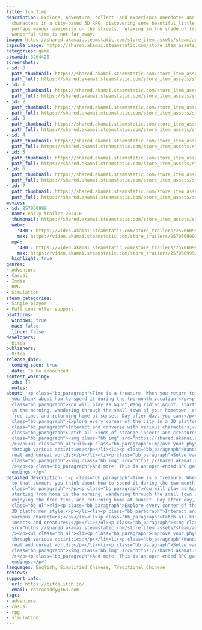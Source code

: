 ```yaml
---
title: 1cm Time
description: Explore, adventure, collect, and experience anecdotes and various interesting
  characters in a city-based 3D RPG, discovering some beautiful little worlds. Or
  perhaps wander aimlessly on the streets, relaxing in the shade of trees. Such a
  wonderful time is not far away.
image: https://shared.akamai.steamstatic.com/store_item_assets/steam/apps/3264420/header.jpg?t=1729085642
capsule_image: https://shared.akamai.steamstatic.com/store_item_assets/steam/apps/3264420/088b620098ef88a7c5abec3754dc08fe0d828558/capsule_231x87.jpg?t=1729085642
categories: game
steamid: 3264420
screenshots:
- id: 0
  path_thumbnail: https://shared.akamai.steamstatic.com/store_item_assets/steam/apps/3264420/ss_e37ddf6c906d22c4fc8bd67b5485b4c7ad0d3806.600x338.jpg?t=1729085642
  path_full: https://shared.akamai.steamstatic.com/store_item_assets/steam/apps/3264420/ss_e37ddf6c906d22c4fc8bd67b5485b4c7ad0d3806.1920x1080.jpg?t=1729085642
- id: 1
  path_thumbnail: https://shared.akamai.steamstatic.com/store_item_assets/steam/apps/3264420/ss_af9e59fa6410cf58917999c891a4ea027bff2a32.600x338.jpg?t=1729085642
  path_full: https://shared.akamai.steamstatic.com/store_item_assets/steam/apps/3264420/ss_af9e59fa6410cf58917999c891a4ea027bff2a32.1920x1080.jpg?t=1729085642
- id: 2
  path_thumbnail: https://shared.akamai.steamstatic.com/store_item_assets/steam/apps/3264420/ss_b05ce560e47c2ba1fb926832bb256a4be535b619.600x338.jpg?t=1729085642
  path_full: https://shared.akamai.steamstatic.com/store_item_assets/steam/apps/3264420/ss_b05ce560e47c2ba1fb926832bb256a4be535b619.1920x1080.jpg?t=1729085642
- id: 3
  path_thumbnail: https://shared.akamai.steamstatic.com/store_item_assets/steam/apps/3264420/ss_a372b977f40023903147df8d5bec4181f7a4c753.600x338.jpg?t=1729085642
  path_full: https://shared.akamai.steamstatic.com/store_item_assets/steam/apps/3264420/ss_a372b977f40023903147df8d5bec4181f7a4c753.1920x1080.jpg?t=1729085642
- id: 4
  path_thumbnail: https://shared.akamai.steamstatic.com/store_item_assets/steam/apps/3264420/ss_257d225e53d16241800013a8460a31f6f65e67d0.600x338.jpg?t=1729085642
  path_full: https://shared.akamai.steamstatic.com/store_item_assets/steam/apps/3264420/ss_257d225e53d16241800013a8460a31f6f65e67d0.1920x1080.jpg?t=1729085642
- id: 5
  path_thumbnail: https://shared.akamai.steamstatic.com/store_item_assets/steam/apps/3264420/ss_5dd1997061dbd62edbfc66734d7b3d607ba60876.600x338.jpg?t=1729085642
  path_full: https://shared.akamai.steamstatic.com/store_item_assets/steam/apps/3264420/ss_5dd1997061dbd62edbfc66734d7b3d607ba60876.1920x1080.jpg?t=1729085642
- id: 6
  path_thumbnail: https://shared.akamai.steamstatic.com/store_item_assets/steam/apps/3264420/ss_9d75eb4be8d7b882d27559e1ac1bc2b317c12d6b.600x338.jpg?t=1729085642
  path_full: https://shared.akamai.steamstatic.com/store_item_assets/steam/apps/3264420/ss_9d75eb4be8d7b882d27559e1ac1bc2b317c12d6b.1920x1080.jpg?t=1729085642
- id: 7
  path_thumbnail: https://shared.akamai.steamstatic.com/store_item_assets/steam/apps/3264420/ss_f1a6fb066d6ddc9d3579654ae1779fa222b0a722.600x338.jpg?t=1729085642
  path_full: https://shared.akamai.steamstatic.com/store_item_assets/steam/apps/3264420/ss_f1a6fb066d6ddc9d3579654ae1779fa222b0a722.1920x1080.jpg?t=1729085642
movies:
- id: 257060999
  name: early-trailer-202410
  thumbnail: https://shared.akamai.steamstatic.com/store_item_assets/steam/apps/257060999/b05ab1b8b781a7007d8c4b9da023dad7ce0c8d29/movie_600x337.jpg?t=1728697165
  webm:
    '480': https://video.akamai.steamstatic.com/store_trailers/257060999/movie480_vp9.webm?t=1728697165
    max: https://video.akamai.steamstatic.com/store_trailers/257060999/movie_max_vp9.webm?t=1728697165
  mp4:
    '480': https://video.akamai.steamstatic.com/store_trailers/257060999/movie480.mp4?t=1728697165
    max: https://video.akamai.steamstatic.com/store_trailers/257060999/movie_max.mp4?t=1728697165
  highlight: true
genres:
- Adventure
- Casual
- Indie
- RPG
- Simulation
steam_categories:
- Single-player
- Full controller support
platforms:
  windows: true
  mac: false
  linux: false
developers:
- Bitca
publishers:
- Bitca
release_date:
  coming_soon: true
  date: To be announced
content_warning:
  ids: []
  notes:
about: '<p class="bb_paragraph">Time is a treasure. When you return to that summer,
  you think about how to spend it during the two-month vacation!</p><p class="bb_paragraph"></p><p
  class="bb_paragraph">You will play as &quot;Wang Yidian,&quot; starting from home
  in the morning, wandering through the small town of your hometown, enjoying the
  free time, and returning home at sunset. Day after day, you can:</p><ul class="bb_ul"><li><p
  class="bb_paragraph">Explore every corner of the city in a 3D platformer style;</p></li><li><p
  class="bb_paragraph">Interact and converse with various characters;</p></li><li><p
  class="bb_paragraph">Catch all kinds of strange insects and creatures;</p></li></ul><p
  class="bb_paragraph"><img class="bb_img" src="https://shared.akamai.steamstatic.com/store_item_assets/steam/apps/3264420/extras/2024-10-16_09-48-11_gif30fps00107999.gif?t=1729085642"
  /></p><ul class="bb_ul"><li><p class="bb_paragraph">Improve your physical stats
  through various activities;</p></li><li><p class="bb_paragraph">Wander between the
  real and unreal worlds;</p></li><li><p class="bb_paragraph">Solve various puzzles;</p></li></ul><p
  class="bb_paragraph"><img class="bb_img" src="https://shared.akamai.steamstatic.com/store_item_assets/steam/apps/3264420/extras/little_big_city_20240930.gif?t=1729085642"
  /></p><p class="bb_paragraph">And more: This is an open-ended RPG game with multiple
  endings.</p>'
detailed_description: '<p class="bb_paragraph">Time is a treasure. When you return
  to that summer, you think about how to spend it during the two-month vacation!</p><p
  class="bb_paragraph"></p><p class="bb_paragraph">You will play as &quot;Wang Yidian,&quot;
  starting from home in the morning, wandering through the small town of your hometown,
  enjoying the free time, and returning home at sunset. Day after day, you can:</p><ul
  class="bb_ul"><li><p class="bb_paragraph">Explore every corner of the city in a
  3D platformer style;</p></li><li><p class="bb_paragraph">Interact and converse with
  various characters;</p></li><li><p class="bb_paragraph">Catch all kinds of strange
  insects and creatures;</p></li></ul><p class="bb_paragraph"><img class="bb_img"
  src="https://shared.akamai.steamstatic.com/store_item_assets/steam/apps/3264420/extras/2024-10-16_09-48-11_gif30fps00107999.gif?t=1729085642"
  /></p><ul class="bb_ul"><li><p class="bb_paragraph">Improve your physical stats
  through various activities;</p></li><li><p class="bb_paragraph">Wander between the
  real and unreal worlds;</p></li><li><p class="bb_paragraph">Solve various puzzles;</p></li></ul><p
  class="bb_paragraph"><img class="bb_img" src="https://shared.akamai.steamstatic.com/store_item_assets/steam/apps/3264420/extras/little_big_city_20240930.gif?t=1729085642"
  /></p><p class="bb_paragraph">And more: This is an open-ended RPG game with multiple
  endings.</p>'
languages: English, Simplified Chinese, Traditional Chinese
reviews:
support_info:
  url: https://bitca.itch.io/
  email: retrodaddy@163.com
tags:
- adventure
- casual
- rpg
- simulation
---
```


